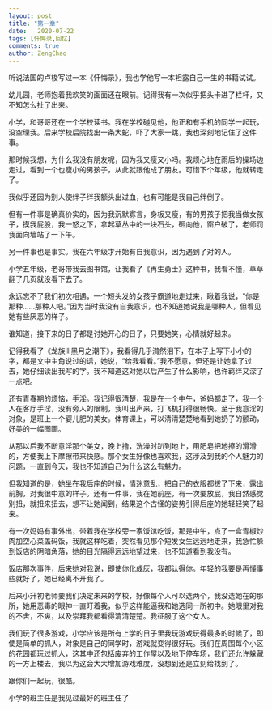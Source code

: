 ```yaml
---
layout: post
title: "第一章"
date:   2020-07-22
tags: [忏悔录,回忆]
comments: true
author: ZengChao
---
```


听说法国的卢梭写过一本《忏悔录》，我也学他写一本袒露自己一生的书籍试试。

幼儿园，老师抱着我欢笑的画面还在眼前。记得我有一次似乎把头卡进了栏杆，又不知怎么扯了出来。

小学，和哥哥还在一个学校读书。我在学校碰见他，他正和有手机的同学一起玩，没空理我。后来学校后院找出一条大蛇，吓了大家一跳，我也深刻地记住了这件事。

那时候我想，为什么我没有朋友呢，因为我又瘦又小吗。我烦心地在雨后的操场边走过，看到一个也瘦小的男孩子，从此就跟他成了朋友。可惜下个年级，他就转走了。

我似乎还因为别人使绊子绊我额头出过血，也有可能是我自己绊倒了。

但有一件事是确真价实的，因为我沉默寡言，身板又瘦，有的男孩子把我当做女孩子，摸我屁股，我一怒之下，拿起草丛中的一块石头，砸向他，窗户破了，老师罚我面向墙站了一下午。

另一件事也是事实。我在六年级才开始有自我意识，因为遇到了对的人。

小学五年级，老哥带我去图书馆，让我看了《再生勇士》这种书，我看不懂，草草翻了几页就没看下去了。

永远忘不了我们初次相遇，一个短头发的女孩子霸道地走过来，瞅着我说，“你是那种……那种人吧。”因为当时我没有自我意识，也不知道她说我是哪种人，但看见她有些厌恶的样子。

谁知道，接下来的日子都是讨她开心的日子，只要她笑，心情就好起来。

记得我看了《龙族Ⅲ黑月之潮下》，我看得几乎潸然泪下，在本子上写下小小的字，都是文中主角说过的话，她说，“给我看看。”我不愿意，但还是让她拿了过去，她仔细读出我写的字。我不知道这对她以后产生了什么影响，也许羁绊又深了一点吧。

还有青春期的烦恼，手淫。我记得很清楚，我是在一个中午，爸妈都走了，我一个人在客厅手淫，没有旁人的限制，我叫出声来，打飞机打得很畅快。至于我意淫的对象，是班上一个婴儿肥的美女。体育课上，可以清清楚楚地看到她奶子的颤动，好美的一幅图画。

从那以后我不断意淫那个美女，晚上撸，洗澡时趴到地上，用肥皂把地擦的滑滑的，方便我上下摩擦带来快感。那个女生好像也喜欢我，这涉及到我的个人魅力的问题，一直到今天，我也不知道自己为什么这么有魅力。

但我知道的是，她坐在我后座的时候，情迷意乱，把自己的衣服都拔了下来，露出前胸，对我很中意的样子。还有一件事，我在她前座，有一次要放屁，我自然感觉别扭，就扭来扭去，想不让她闻到，结果这个古怪的姿势引得后座的她轻轻笑了起来。

有一次妈妈有事外出，带着我在学校旁一家饭馆吃饭，那是中午，点了一盒青椒炒肉加空心菜盖码饭，我就这样吃着，突然看见那个短发女生远远地走来，我急忙躲到饭店的阴暗角落，她的目光隔得远远地望过来，也不知道看到我没有。

饭店那次事件，后来她对我说，即使你化成灰，我都认得你。年轻的我要是再懂事些就好了，她已经离不开我了。

后来小升初老师要我们决定未来的学校，好像每个人可以选两个，我没选她在的那所，她用恶毒的眼神一直盯着我，似乎这样能逼我和她选同一所初中。她眼里对我的不舍，不爽，以及崇拜我都看得清清楚楚。我征服了这个女人。

我们玩了很多游戏，小学应该是所有上学的日子里我玩游戏玩得最多的时候了，即使是简单的抓人，对象是自己的同学时，游戏就变得很好玩。我们在周围每个小区的花园都玩过抓人，这其中还包括废弃的工作屋以及地下停车场，我们还允许躲藏的一方上楼去，我以为这会大大增加游戏难度，没想到还是立刻给找到了。

跟你们一起玩，很酷。

小学的班主任是我见过最好的班主任了
